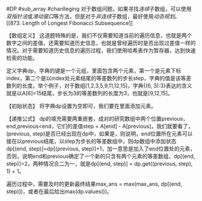 #DP #sub_array #chanlleging
对于数组问题，如果寻找*连续*子数组，可以使用*双指针法*或*滑动窗口*等方法，但是对于*非连续*子数组，最好使用*动态规划*。
[[873. Length of Longest Fibonacci Subsequence]]

【数组定义】
这道题特殊的是，我们不仅需要知道当前的遍历信息，也就是两个数字之间的差值，还需要知道历史信息，也就是曾经遍历时是否出现过差值一样的情况。对于需要知道历史信息的遍历过程，我们使用哈希表作为暂存器，达到快速检索的功能。

定义字典dp，字典的键是一个元组，里面包含两个元素，第一个是元素下标index，第二个是以index处元素结尾的等差数列的步长step，字典的值是该等差数列的长度。举个例子，对于数组[1,2,3,5,9,11,12,15]，字典{(6, 3):3}表达的含义就是以A[6]=15结尾，步长为3的等差数列的长度为3，也就是[9,12,15]。

【初始状态】
将字典dp设置为空即可，我们要在里面添加元素。

【递推公式】
dp的填充需要两重嵌套，成对的研究数组中两个位置previous，end,previous<end，它们的差值step = A[end] - A[previous]，我们就要看了，(previous, step)是否已经出现在dp中，如果是，则说明，end位置所在元素可以接在以previous结尾，以step为步长的等差数组中，则dp数组中添加状态dp[(end, step)]=dp[(previous, step)]+1，加一意思是加入了end位置处的元素，否则，说明end和previous确定了一个新的只含有两个元素的等差数组，dp[(end, step)]=2，两种情况合二为一，就是dp[(end, step)] = dp.get((previous, step), 1) + 1。

遍历过程中，需要及时的更新最终结果max_ans = max(max_ans, dp[(end, step)])，或者在最后给出max(dp.values())。
